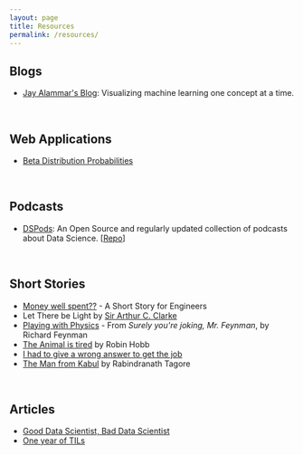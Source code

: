 ```yaml
---
layout: page
title: Resources
permalink: /resources/
---
```




## Blogs

- [Jay Alammar's Blog](https://jalammar.github.io/): Visualizing machine learning one concept at a time.

<br>

## Web Applications

- [Beta Distribution Probabilities](https://homepage.divms.uiowa.edu/~mbognar/applets/beta.html)

<br>

## Podcasts

- [DSPods](https://dspods.netlify.app/): An Open Source and regularly updated collection of podcasts about Data Science. [[Repo](https://github.com/TrigonaMinima/dspods)]

<br>

## Short Stories

- [Money well spent??](https://userweb.cs.txstate.edu/~br02/cs1428/ShortStoryForEngineers.htm) - A Short Story for Engineers
- Let There be Light by [Sir Arthur C. Clarke](https://en.wikipedia.org/wiki/Arthur_C._Clarke)
- [Playing with Physics](https://www.asc.ohio-state.edu/kilcup.1/262/feynman.html) - From *Surely you're joking, Mr. Feynman*, by Richard Feynman
- [The Animal is tired](http://www.robinhobb.com/blog/posts/38429) by Robin Hobb
- [I had to give a wrong answer to get the job](https://dewitters.com/i-had-to-give-a-wrong-answer-to-get-the-job/)
- [The Man from Kabul](https://badianoran.wordpress.com/2012/03/23/the-man-from-kabul-by-rabindranath-tagore/) by Rabindranath Tagore

<br>

## Articles

- [Good Data Scientist, Bad Data Scientist](https://ianwhitestone.work/good-ds-bad-ds/)
- [One year of TILs](https://simonwillison.net/2021/May/2/one-year-of-tils/)
